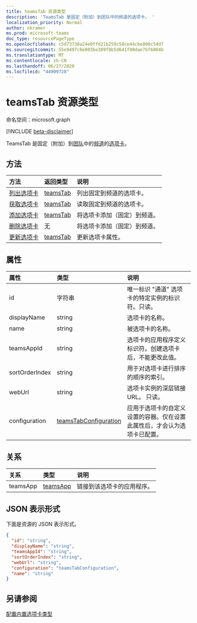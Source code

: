 ```yaml
---
title: teamsTab 资源类型
description: 'TeamsTab 是固定（附加）到团队中的频道的选项卡。 '
localization_priority: Normal
author: nkramer
ms.prod: microsoft-teams
doc_type: resourcePageType
ms.openlocfilehash: c5d73738a24e0ffd21b259c58ce44cbe000c54df
ms.sourcegitcommit: 55e9497c8e003be389f8b5d641f80dae7bf6004b
ms.translationtype: MT
ms.contentlocale: zh-CN
ms.lasthandoff: 06/27/2020
ms.locfileid: "44909728"
---
```

# <a name="teamstab-resource-type"></a>teamsTab 资源类型

命名空间：microsoft.graph

[!INCLUDE [beta-disclaimer](../../includes/beta-disclaimer.md)]

TeamsTab 是固定（附加）到[团队](team.md)中的[频道](channel.md)的[选项卡](../resources/teamstab.md)。 

## <a name="methods"></a>方法

| 方法       | 返回类型  |说明|
|:---------------|:--------|:----------|
|[列出选项卡](../api/teamstab-list.md) | [teamsTab](teamstab.md) | 列出固定到频道的选项卡。|
|[获取选项卡](../api/teamstab-get.md) | [teamsTab](teamstab.md) | 读取固定到频道的选项卡。|
|[添加选项卡](../api/teamstab-add.md) | [teamsTab](teamstab.md) | 将选项卡添加（固定）到频道。|
|[删除选项卡](../api/teamstab-delete.md) | 无 | 将选项卡添加（固定）到频道。|
|[更新选项卡](../api/teamstab-update.md) | [teamsTab](teamstab.md) | 更新选项卡属性。|


## <a name="properties"></a>属性

|属性|类型|说明|
|:---------------|:--------|:----------|
|  id              |   字符串                  |  唯一标识 "通道" 选项卡的特定实例的标识符。只读。     |
|  displayName            |   string                  |  选项卡的名称。     |
|  name            |   string                  |  被选项卡的名称。     |
|  teamsAppId           |   string             |  选项卡的应用程序定义标识符。创建选项卡后，不能更改此值。     |
|  sortOrderIndex  |   string                  |  用于对选项卡进行排序的顺序的索引。     |
|  webUrl          |   string                  |  选项卡实例的深层链接 URL。 只读。     |
|  configuration        |   [teamsTabConfiguration](teamstabconfiguration.md) |  应用于选项卡的自定义设置的容器。仅在设置此属性后，才会认为选项卡已配置。     |

## <a name="relationships"></a>关系

| 关系 | 类型   | 说明 |
|:---------------|:--------|:----------|
|teamsApp|[teamsApp](teamsapp.md) | 链接到该选项卡的应用程序。 |

## <a name="json-representation"></a>JSON 表示形式

下面是资源的 JSON 表示形式。


<!-- {
  "blockType": "resource",
  "baseType": "microsoft.graph.entity",
  "@odata.type": "microsoft.graph.teamsTab"
}-->

```json
{
  "id": "string",
  "displayName": "string",
  "teamsAppId": "string",
  "sortOrderIndex": "string",
  "webUrl": "string",
  "configuration": "teamsTabConfiguration",
  "name": "string"
}
```

<!-- uuid: 8fcb5dbc-d5aa-4681-8e31-b001d5168d79
2015-10-25 14:57:30 UTC -->
<!--
{
  "type": "#page.annotation",
  "description": "teamsTab resource",
  "keywords": "",
  "section": "documentation",
  "tocPath": "",
  "suppressions": []
}
-->

## <a name="see-also"></a>另请参阅

[配置内置选项卡类型](/graph/teams-configuring-builtin-tabs)
